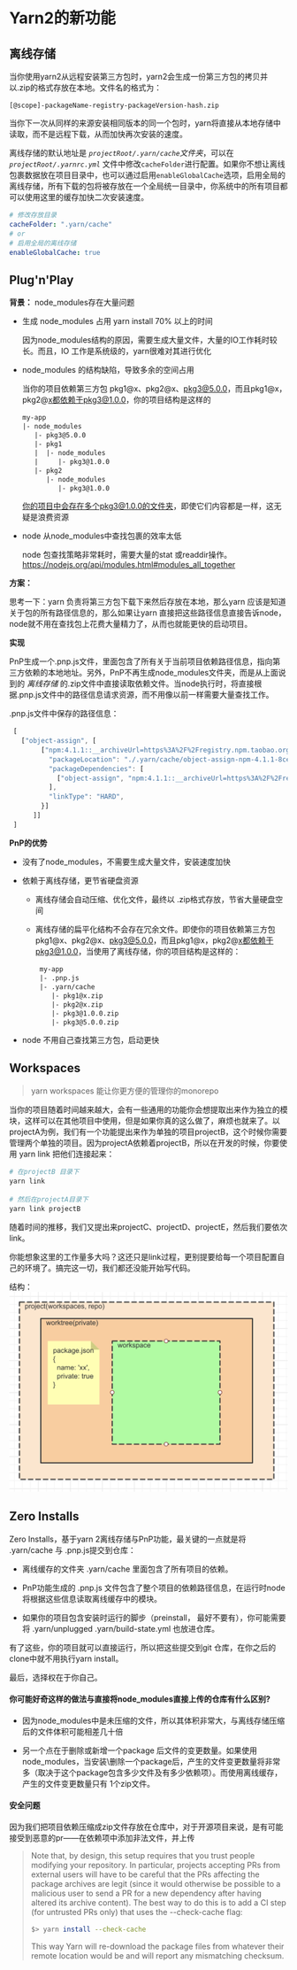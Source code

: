 # Yarn2的新功能

## 离线存储

当你使用yarn2从远程安装第三方包时，yarn2会生成一份第三方包的拷贝并以.zip的格式存放在本地。文件名的格式为：

```
[@scope]-packageName-registry-packageVersion-hash.zip
```

当你下一次从同样的来源安装相同版本的同一个包时，yarn将直接从本地存储中读取，而不是远程下载，从而加快再次安装的速度。

离线存储的默认地址是 _`projectRoot/.yarn/cache`文件夹_，可以在 _`projectRoot/.yarnrc.yml`_ 文件中修改`cacheFolder`进行配置。如果你不想让离线包裹数据放在项目目录中，也可以通过启用`enableGlobalCache`选项，启用全局的离线存储，所有下载的包将被存放在一个全局统一目录中，你系统中的所有项目都可以使用这里的缓存加快二次安装速度。

```yml
# 修改存放目录
cacheFolder: ".yarn/cache"
# or
# 启用全局的离线存储
enableGlobalCache: true
```

## Plug'n'Play

**背景：** node_modules存在大量问题

- 生成 node_modules 占用 yarn install 70% 以上的时间

  因为node_modules结构的原因，需要生成大量文件，大量的IO工作耗时较长。而且，IO 工作是系统级的，yarn很难对其进行优化

- node_modules 的结构缺陷，导致多余的空间占用

  当你的项目依赖第三方包 pkg1@x、pkg2@x、pkg3@5.0.0，而且pkg1@x，pkg2@x都依赖于pkg3@1.0.0，你的项目结构是这样的

   ```
   my-app
   |- node_modules
      |- pkg3@5.0.0
      |- pkg1
      |  |- node_modules
      |     |- pkg3@1.0.0
      |- pkg2
         |- node_modules
            |- pkg3@1.0.0
   ```
   你的项目中会存在多个pkg3@1.0.0的文件夹，即使它们内容都是一样，这无疑是浪费资源

- node 从node_modules中查找包裹的效率太低

  node 包查找策略非常耗时，需要大量的stat 或readdir操作。https://nodejs.org/api/modules.html#modules_all_together

**方案：** 

思考一下：yarn 负责将第三方包下载下来然后存放在本地，那么yarn 应该是知道关于包的所有路径信息的，那么如果让yarn 直接把这些路径信息直接告诉node，node就不用在查找包上花费大量精力了，从而也就能更快的启动项目。

**实现**

PnP生成一个.pnp.js文件，里面包含了所有关于当前项目依赖路径信息，指向第三方依赖的本地地址。另外，PnP不再生成node_modules文件夹，而是从上面说到的 _离线存储_ 的.zip文件中直接读取依赖文件。当node执行时，将直接根据.pnp.js文件中的路径信息请求资源，而不用像以前一样需要大量查找工作。

.pnp.js文件中保存的路径信息：
```javascript
 [
   ["object-assign", [
        ["npm:4.1.1::__archiveUrl=https%3A%2F%2Fregistry.npm.taobao.org%2Fobject-assign%2Fdownload%2Fobject-assign-4.1.1.tgz", {
          "packageLocation": "./.yarn/cache/object-assign-npm-4.1.1-8ceeb17134-66cf021898.zip/node_modules/object-assign/",
          "packageDependencies": [
            ["object-assign", "npm:4.1.1::__archiveUrl=https%3A%2F%2Fregistry.npm.taobao.org%2Fobject-assign%2Fdownload%2Fobject-assign-4.1.1.tgz"]
          ],
          "linkType": "HARD",
        }]
      ]]
 ]
```
**PnP的优势**

- 没有了node_modules，不需要生成大量文件，安装速度加快

- 依赖于离线存储，更节省硬盘资源

  - 离线存储会自动压缩、优化文件，最终以 .zip格式存放，节省大量硬盘空间
  - 离线存储的扁平化结构不会存在冗余文件。即使你的项目依赖第三方包 pkg1@x、pkg2@x、pkg3@5.0.0，而且pkg1@x，pkg2@x都依赖于pkg3@1.0.0，当使用了离线存储，你的项目结构是这样的：

    ```
     my-app
     |- .pnp.js
     |- .yarn/cache
        |- pkg1@x.zip
        |- pkg2@x.zip
        |- pkg3@1.0.0.zip
        |- pkg3@5.0.0.zip
    ```
- node 不用自己查找第三方包，启动更快


## Workspaces

> yarn workspaces 能让你更方便的管理你的monorepo


当你的项目随着时间越来越大，会有一些通用的功能你会想提取出来作为独立的模块，这样可以在其他项目中使用，但是如果你真的这么做了，麻烦也就来了。以projectA为例，我们有一个功能提出来作为单独的项目projectB，这个时候你需要管理两个单独的项目。因为projectA依赖着projectB，所以在开发的时候，你要使用 yarn link 把他们连接起来：

```bash
# 在projectB 目录下
yarn link

# 然后在projectA目录下
yarn link projectB
```
随着时间的推移，我们又提出来projectC、projectD、projectE，然后我们要依次 link。

你能想象这里的工作量多大吗？这还只是link过程，更别提要给每一个项目配置自己的环境了。搞完这一切，我们都还没能开始写代码。



结构：![workspaces](assets/workspaces.png)


## Zero Installs

Zero Installs，基于yarn 2离线存储与PnP功能，最关键的一点就是将 .yarn/cache 与 .pnp.js提交到仓库：

- 离线缓存的文件夹 .yarn/cache 里面包含了所有项目的依赖。

- PnP功能生成的 .pnp.js 文件包含了整个项目的依赖路径信息，在运行时node将根据这些信息读取离线缓存中的模块。

- 如果你的项目包含安装时运行的脚步（preinstall， 最好不要有），你可能需要 将 .yarn/unplugged  .yarn/build-state.yml 也放进仓库。

有了这些，你的项目就可以直接运行，所以把这些提交到git 仓库，在你之后的clone中就不用执行yarn install。

最后，选择权在于你自己。

#### **你可能好奇这样的做法与直接将node_modules直接上传的仓库有什么区别?**

- 因为node_modules中是未压缩的文件，所以其体积非常大，与离线存储压缩后的文件体积可能相差几十倍

- 另一个点在于删除或新增一个package 后文件的变更数量。如果使用node_modules，当安装\删除一个package后，产生的文件变更数量将非常多（取决于这个package包含多少文件及有多少依赖项）。而使用离线缓存，产生的文件变更数量只有 1个zip文件。

#### **安全问题**

因为我们把项目依赖压缩成zip文件存放在仓库中，对于开源项目来说，是有可能接受到恶意的pr——在依赖项中添加非法文件，并上传

>
> Note that, by design, this setup requires that you trust people modifying your repository. In particular, projects accepting PRs from external users will have to be careful that the PRs affecting the package archives are legit (since it would otherwise be possible to a malicious user to send a PR for a new dependency after having altered its archive content). The best way to do this is to add a CI step (for untrusted PRs only) that uses the --check-cache flag:
> ```bash
> $> yarn install --check-cache
> ```
> This way Yarn will re-download the package files from whatever their remote location would be and will report any mismatching checksum.